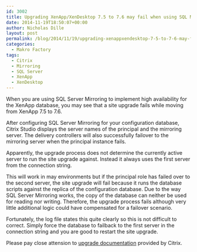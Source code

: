 ```yaml
---
id: 3002
title: Upgrading XenApp/XenDesktop 7.5 to 7.6 may fail when using SQL Mirroring
date: 2014-11-19T18:50:07+00:00
author: Nicholas Dille
layout: post
permalink: /blog/2014/11/19/upgrading-xenappxendesktop-7-5-to-7-6-may-fail-when-using-sql-mirroring/
categories:
  - Makro Factory
tags:
  - Citrix
  - Mirroring
  - SQL Server
  - XenApp
  - XenDesktop
---
```

When you are using SQL Server Mirroring to implement high availability for the XenApp database, you may see that a site upgrade fails while moving from XenApp 7.5 to 7.6.

<!--more-->

After configuring SQL Server Mirroring for your configuration database, Citrix Studio displays the server names of the principal and the mirroring server. The delivery controllers will also successfully failover to the mirroring server when the principal instance fails.

Apparently, the upgrade process does not determine the currently active server to run the site upgrade against. Instead it always uses the first server from the connection string.

This will work in may environments but if the principal role has failed over to the second server, the site upgrade will fail because it runs the database scripts against the replica of the configuration database. Due to the way SQL Server Mirroring works, the copy of the database can neither be used for reading nor writing. Therefore, the upgrade process fails although very little additional logic could have compensated for a failover scenario.

Fortunately, the log file states this quite clearly so this is not difficult to correct. Simply force the database to failback to the first server in the connection string and you are good to restart the site upgrade.

Please pay close attension to [upgrade documentation](http://support.citrix.com/proddocs/topic/xenapp-xendesktop-76/xad-upgrade.html) provided by Citrix.
